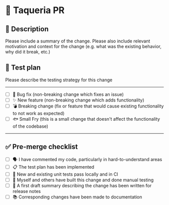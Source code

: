 # 🌮 Taqueria PR

## 🧬 Description

Please include a summary of the change. Please also include relevant motivation and context for the change
(e.g. what was the existing behavior, why did it break, etc.)

## 🥇 Test plan

Please describe the testing strategy for this change

--------------------------------------------------------------------------------------------------------------------------------------

- [ ] 🐛 Bug fix (non-breaking change which fixes an issue)
- [ ] ✨ New feature (non-breaking change which adds functionality)
- [ ] 💣 Breaking change (fix or feature that would cause existing functionality to not work as expected)
- [ ] 🐟 Small Fry (this is a small change that doesn't affect the functionality of the codebase)

--------------------------------------------------------------------------------------------------------------------------------------

## ✅  Pre-merge checklist

- [ ] 🗣️ I have commented my code, particularly in hard-to-understand areas
- [ ] 📋 The test plan has been implemented
- [ ] 🔧 New and existing unit tests pass locally and in CI
- [ ] 💪 Myself and others have built this change and done manual testing
- [ ] 📝 A first draft summary describing the change has been written for release notes
- [ ] 📚 Corresponding changes have been made to documentation
